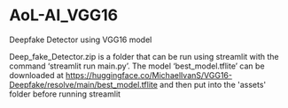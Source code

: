 # AoL-AI_VGG16
Deepfake Detector using VGG16 model

Deep_fake_Detector.zip is a folder that can be run using streamlit with the command ‘streamlit run main.py’. The model ‘best_model.tflite’ can be downloaded at https://huggingface.co/MichaelIvanS/VGG16-Deepfake/resolve/main/best_model.tflite and then put into the 'assets' folder before running streamlit
